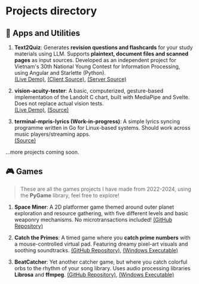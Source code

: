 # Projects directory

## 🧰 Apps and Utilities

1. **Text2Quiz**: Generates **revision questions and flashcards** for your study materials using LLM. Supports **plaintext, document files and scanned pages** as input sources. Developed as an independent project for Vietnam's 30th National Young Contest for Information Processing, using Angular and Starlette (Python). 
<br>[(Live Demo)](https://text2quiz-three.vercel.app/), [(Client Source)](https://github.com/nhathuy07/Text2Quiz), [(Server Source)](https://huggingface.co/spaces/nhathuy07/text2quiz_backend/tree/main)

2. **vision-acuity-tester**: A basic, computerized, gesture-based implementation of the Landolt C chart, built with MediaPipe and Svelte. Does not replace actual vision tests.
<br>[(Live Demo)](https://vision-acuity-tester.vercel.app/), [(Source)](https://github.com/nhathuy07/vision-acuity-tester)

3. **terminal-mpris-lyrics (Work-in-progress)**: A simple lyrics syncing programme written in Go for Linux-based systems. Should work across music players/streaming apps.
<br>[(Source)](https://github.com/nhathuy07/terminal-mpris-lyrics)

...more projects coming soon.

## 🎮 Games

> These are all the games projects I have made from 2022-2024, using the **PyGame** library, feel free to explore!

1. **Space Miner**: A 2D platformer game themed around outer planet exploration and resource gathering, with five different levels and basic weaponry mechanisms. No microtransactions included! [(GitHub Repository)](https://github.com/nhathuy07/CodingCourseProject)

2. **Catch the Primes**: A timed game where you **catch prime numbers** with a mouse-controlled virtual pad. Featuring dreamy pixel-art visuals and soothing soundtracks. [(GitHub Repository)](https://github.com/nhathuy07/CatchThePrimes_Game), [(Windows Executable)](https://github.com/nhathuy07/CatchThePrimes_Game/releases/download/1.0.0/exe.win-amd64-3.10.zip)

3. **BeatCatcher**: Yet another catcher game, but where you catch colorful orbs to the rhythm of your song library. Uses audio processing libraries **Librosa** and **ffmpeg**. [(GitHub Repository)](https://github.com/nhathuy07/BeatCatcher), [(Windows Executable)](https://github.com/nhathuy07/BeatCatcher/releases/tag/v0.1.1) 
